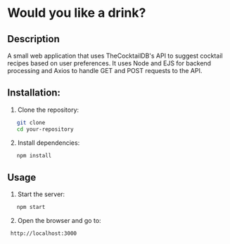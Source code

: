 # Would you like a drink?

## Description
A small web application that uses TheCocktailDB's API to suggest cocktail recipes based on user preferences. It uses Node and EJS for backend processing and Axios to handle GET and POST requests to the API.

## Installation:
1. Clone the repository:
```sh
   git clone
   cd your-repository
```
2. Install dependencies:
```sh
   npm install
```

## Usage
1. Start the server:
```sh
   npm start
```
2. Open the browser and go to:
```sh
 http://localhost:3000
```